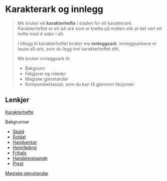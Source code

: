 # Karakterark og innlegg

> Me bruker eit **karakterhefte** i staden for eit karakterark. Karakterheftet er eit a4-ark som er bretta på midten slik at det vert eit hefte med 4 sider i a5.  
>
> I tillegg til karakterheftet bruker me **innleggsark**. Innleggsarkene er lause a5-ark, som du legg inni karakterheftet ditt.  
> 
> Me bruker innleggsark til:  
>  - Bakgrunn
>  - Følgjarar og ridedyr
>  - Magiske gjenstandar
>  - Kompendieklassar, som du kan få gjennom fiksjonen
 
## Lenkjer

[Karakterhefte](https://www.lenke.com)

Bakgrunnar
  - [Skald](https://www.lenke.com)
  - [Soldat](https://www.lenke.com)
  - [Handverkar](https://www.lenke.com)
  - [Heimføding](https://www.lenke.com)
  - [Frihals](https://www.lenke.com)
  - [Handelsreisande](https://www.lenke.com)
  - [Prest](https://www.lenke.com)
 
[Magiske gjenstandar](https://www.lenke.com)
